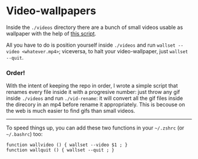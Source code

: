 # Video-wallpapers

Inside the `./videos` directory there are a bunch of small videos usable as wallpaper with the help of [this script](/videos/wallset).

All you have to do is position yourself inside `./videos` and run `wallset --video <whatever.mp4>`; viceversa, to halt your video-wallpaper, just `wallset --quit`.


### Order!

With the intent of keeping the repo in order, I wrote a simple script that renames every file inside it with a progresive number: just throw any gif inside `./videos` and run `./vid-rename`: it will convert all the gif files inside the direcory in an mp4 before rename it appropriately. This is becouse on the web is much easier to find gifs than small videos.

---

To speed things up, you can add these two functions in your `~/.zshrc` (or `~/.bashrc`) too:

```
function wallvideo () { wallset --video $1 ; }
function wallquit () { wallset --quit ; }
```
